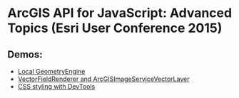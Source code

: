 # ArcGIS API for JavaScript: Advanced Topics (Esri User Conference 2015)

## Demos:

* [Local GeometryEngine](http://bsvensson.github.io/ge-demo/)
* [VectorFieldRenderer and ArcGISImageServiceVectorLayer](http://developers.arcgis.com/javascript/sandbox/sandbox.html?sample=layers_imageservicevector)
* [CSS styling with DevTools](https://developers.arcgis.com/javascript/jssamples/ags_createwebmapid.html)
